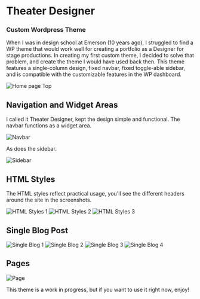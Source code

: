 # Theater Designer
### Custom Wordpress Theme

When I was in design school at Emerson (10 years ago), I struggled to find a WP theme that would work well for creating a portfolio as a Designer for stage productions. In creating my first custom theme, I decided to solve that problem, and create the theme I would have used back then. This theme features a single-column design, fixed navbar, fixed toggle-able sidebar, and is compatible with the customizable features in the WP dashboard.

![Home page Top](https://github.com/AllisonSHill/pictures/blob/master/theaterdesigner_wp/home%20top.jpg)

## Navigation and Widget Areas
I called it Theater Designer, kept the design simple and functional. The navbar functions as a widget area.

![Navbar](https://github.com/AllisonSHill/pictures/blob/master/theaterdesigner_wp/nav%20bar.jpg)

As does the sidebar.

![Sidebar](https://github.com/AllisonSHill/pictures/blob/master/theaterdesigner_wp/sidebar.jpg)

## HTML Styles
The HTML styles reflect practical usage, you'll see the different headers around the site in the screenshots. 

![HTML Styles 1](https://github.com/AllisonSHill/pictures/blob/master/theaterdesigner_wp/home%20styles1.jpg)
![HTML Styles 2](https://github.com/AllisonSHill/pictures/blob/master/theaterdesigner_wp/home%20styles2.jpg)
![HTML Styles 3](https://github.com/AllisonSHill/pictures/blob/master/theaterdesigner_wp/home%20styles3.jpg)

## Single Blog Post
![Single Blog 1](https://github.com/AllisonSHill/pictures/blob/master/theaterdesigner_wp/blog%20single%20top.jpg)
![Single Blog 2](https://github.com/AllisonSHill/pictures/blob/master/theaterdesigner_wp/blog%20single%20mid.jpg)
![Single Blog 3](https://github.com/AllisonSHill/pictures/blob/master/theaterdesigner_wp/blog%20single%20low%20mid.jpg)
![Single Blog 4](https://github.com/AllisonSHill/pictures/blob/master/theaterdesigner_wp/blog%20single%20low.jpg)

## Pages
![Page](https://github.com/AllisonSHill/pictures/blob/master/theaterdesigner_wp/parent%20page%20top.jpg)


This theme is a work in progress, but if you want to use it right now, enjoy! 
